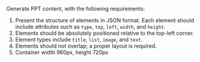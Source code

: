 Generate PPT content, with the following requirements:

1. Present the structure of elements in JSON format. Each element should include attributes such as `type`, `top`, `left`, `width`, and `height`.
2. Elements should be absolutely positioned relative to the top-left corner.
3. Element types include `title`, `list`, `image`, and `text`.
4. Elements should not overlap; a proper layout is required.
5. Container width 960px, height 720px
